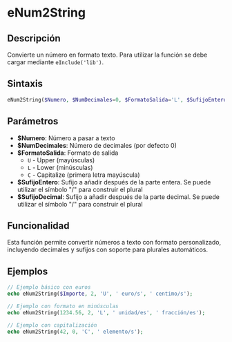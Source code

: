 # eNum2String

## Descripción
Convierte un número en formato texto. Para utilizar la función se debe cargar mediante `eInclude('lib')`.

## Sintaxis
```php
eNum2String($Numero, $NumDecimales=0, $FormatoSalida='L', $SufijoEntero='', $SufijoDecimal='')
```

## Parámetros
- **$Numero**: Número a pasar a texto
- **$NumDecimales**: Número de decimales (por defecto 0)
- **$FormatoSalida**: Formato de salida
  - `U` - Upper (mayúsculas)
  - `L` - Lower (minúsculas)
  - `C` - Capitalize (primera letra mayúscula)
- **$SufijoEntero**: Sufijo a añadir después de la parte entera. Se puede utilizar el símbolo "/" para construir el plural
- **$SufijoDecimal**: Sufijo a añadir después de la parte decimal. Se puede utilizar el símbolo "/" para construir el plural

## Funcionalidad
Esta función permite convertir números a texto con formato personalizado, incluyendo decimales y sufijos con soporte para plurales automáticos.

## Ejemplos
```php
// Ejemplo básico con euros
echo eNum2String($Importe, 2, 'U', ' euro/s', ' centimo/s');

// Ejemplo con formato en minúsculas
echo eNum2String(1234.56, 2, 'L', ' unidad/es', ' fracción/es');

// Ejemplo con capitalización
echo eNum2String(42, 0, 'C', ' elemento/s');
```